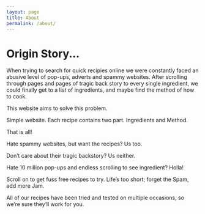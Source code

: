 ```yaml
---
layout: page
title: About
permalink: /about/
---
```


# Origin Story...

When trying to search for quick recipies online we were constantly faced an abusive level of pop-ups, adverts and spammy websites.
After scrolling through pages and pages of tragic back story to every single ingredient, we could finally get to a list of ingredients, and maybe find the method of how to cook.

This website aims to solve this problem. 

Simple website. Each recipe contains two part. Ingredients and Method.

That is all!




Hate spammy websites, but want the recipes?  Us too.

Don’t care about their tragic backstory? Us neither.

Hate 10 million pop-ups and endless scrolling to see ingredient? Holla!


Scroll on to get fuss free recipes to try.  Life’s too short; forget the Spam, add more Jam.


All of our recipes have been tried and tested on multiple occasions, so we’re sure they‘ll work for you.

